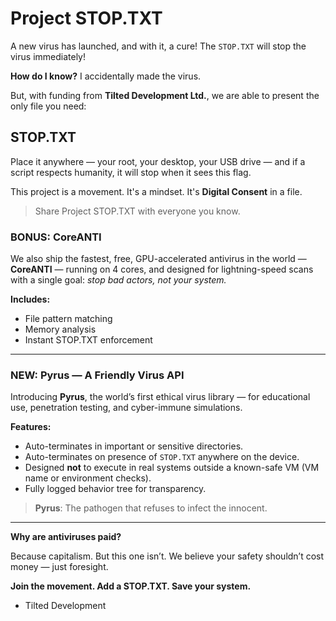 # Project STOP.TXT

A new virus has launched, and with it, a cure! The `STOP.TXT` will stop the virus immediately!

**How do I know?** I accidentally made the virus.

But, with funding from **Tilted Development Ltd.**, we are able to present the only file you need:

## STOP.TXT
Place it anywhere — your root, your desktop, your USB drive — and if a script respects humanity, it will stop when it sees this flag.

This project is a movement. It's a mindset. It's **Digital Consent** in a file.

> Share Project STOP.TXT with everyone you know.

### BONUS: CoreANTI
We also ship the fastest, free, GPU-accelerated antivirus in the world — **CoreANTI** — running on 4 cores, and designed for lightning-speed scans with a single goal: _stop bad actors, not your system._

**Includes:**
- File pattern matching
- Memory analysis
- Instant STOP.TXT enforcement

---

### NEW: Pyrus — A Friendly Virus API

Introducing **Pyrus**, the world’s first ethical virus library — for educational use, penetration testing, and cyber-immune simulations.

**Features:**
- Auto-terminates in important or sensitive directories.
- Auto-terminates on presence of `STOP.TXT` anywhere on the device.
- Designed **not** to execute in real systems outside a known-safe VM (VM name or environment checks).
- Fully logged behavior tree for transparency.

> **Pyrus**: The pathogen that refuses to infect the innocent.

---

**Why are antiviruses paid?**

Because capitalism. But this one isn’t. We believe your safety shouldn’t cost money — just foresight.

**Join the movement. Add a STOP.TXT. Save your system.**

- Tilted Development
